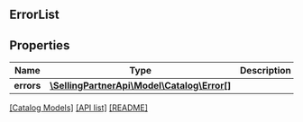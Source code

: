 ## ErrorList

## Properties

Name | Type | Description | Notes
------------ | ------------- | ------------- | -------------
**errors** | [**\SellingPartnerApi\Model\Catalog\Error[]**](Error.md) |  |

[[Catalog Models]](../) [[API list]](../../Api) [[README]](../../../README.md)

